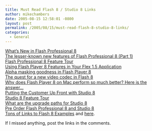```yaml
---
title: Must Read Flash 8 / Studio 8 Links
author: mikechambers
date: 2005-08-15 12:58:01 -0800
layout: post
permalink: /2005/08/15/must-read-flash-8-studio-8-links/
categories:
  - General
---
```



[What&#8217;s New in Flash Professional 8][1]  
[The lesser-known new features of Flash Professional 8 (Part 1)][2]  
[Flash Professional 8 Feature Tour][3]  
[Using Flash Player 8 Features in Your Flex 1.5 Application][4]  
[Alpha masking goodness in Flash Player 8][5]  
[The quest for a new video codec in Flash 8][6]  
[Why does Flash Player 8 on Mac perform so much better? Here is the answer...][7]  
[Putting the Customer Up Front with Studio 8][8]  
[Studio 8 Feature Tour][9]  
[What are the upgrade paths for Studio 8][10]  
[Pre Order Flash Professional 8 and Studio 8][11]  
[Tons of Links to Flash 8 Examples][12] and [here][13].

If I missed anything, post the links in the comments.

 [1]: http://www.macromedia.com/devnet/flash/articles/whatsnew_8.html
 [2]: http://weblogs.macromedia.com/md/archives/2005/08/the_lesser-know.cfm
 [3]: http://www.macromedia.com/software/flash/flashpro/productinfo/features/
 [4]: http://www.macromedia.com/devnet/flex/articles/fp8_features.html
 [5]: http://www.kaourantin.net/2005/08/alpha-masking-goodness-in-flash-player.html
 [6]: http://www.kaourantin.net/2005/08/quest-for-new-video-codec-in-flash-8.html
 [7]: http://www.kaourantin.net/2005/07/why-does-flash-player-8-on-mac-perform.html
 [8]: http://www.macromedia.com/devnet/logged_in/jguerard_studio8.html
 [9]: http://www.macromedia.com/software/studio/productinfo/features/
 [10]: http://www.macromedia.com/software/studio/productinfo/faq/#item-2-2
 [11]: http://www.macromedia.com/go/buystudio
 [12]: http://www.franto.com/blog2/almost-100-flash-8-examples-listed
 [13]: http://www.franto.com/blog2/collected-8ball-betatesters-examples